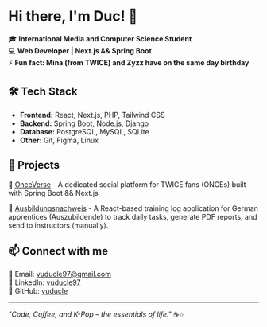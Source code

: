 
<!--
**vuducle/vuducle** is a ✨ _special_ ✨ repository because its `README.md` (this file) appears on your GitHub profile.

Here are some ideas to get you started:

- 🔭 I’m currently working on ...
- 🌱 I’m currently learning ...
- 👯 I’m looking to collaborate on ...
- 🤔 I’m looking for help with ...
- 💬 Ask me about ...
- 📫 How to reach me: ...
- 😄 Pronouns: ...
- ⚡ Fun fact: ...
-->

# Hi there, I'm Duc! 👋  

🎓 **International Media and Computer Science Student**  
💻 **Web Developer | Next.js && Spring Boot**  
⚡ **Fun fact: Mina (from TWICE) and Zyzz have on the same day birthday**  

## 🛠 Tech Stack  
- **Frontend:** React, Next.js, PHP, Tailwind CSS  
- **Backend:** Spring Boot, Node.js, Django
- **Database:** PostgreSQL, MySQL, SQLite  
- **Other:** Git, Figma, Linux

## 📌 Projects  
🔹 [OnceVerse](https://github.com/vuducle/org.student.htw) - A dedicated social platform for TWICE fans (ONCEs) built with Spring Boot && Next.js

🔹 [Ausbildungsnachweis](https://github.com/vuducle/ausbildungsnachweis) - A React-based training log application for German apprentices (Auszubildende) to track daily tasks, generate PDF reports, and send to instructors (manually).  

## 📫 Connect with me  
📧 Email: vuducle97@gmail.com  
💼 LinkedIn: [vuducle97](https://www.linkedin.com/in/vuducle97/)  
🐙 GitHub: [vuducle](https://github.com/vuducle)  

---
*"Code, Coffee, and K-Pop – the essentials of life."* ☕🎶

